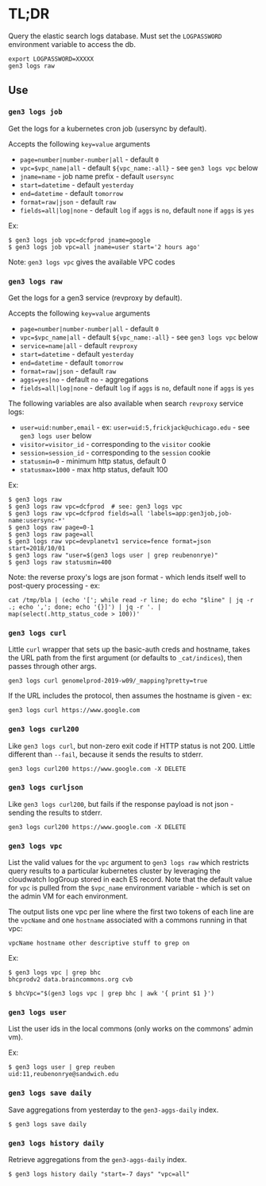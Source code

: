 # TL;DR

Query the elastic search logs database.
Must set the `LOGPASSWORD` environment variable to access the db.
```
export LOGPASSWORD=XXXXX
gen3 logs raw
```

## Use

### `gen3 logs job`

Get the logs for a kubernetes cron job (usersync by default).

Accepts the following `key=value` arguments
* `page=number|number-number|all` - default `0`
* `vpc=$vpc_name|all` - default `${vpc_name:-all}` - see `gen3 logs vpc` below
* `jname=name` - job name prefix - default `usersync`
* `start=datetime` - default `yesterday`
* `end=datetime` - default `tomorrow`
* `format=raw|json` - default `raw`
* `fields=all|log|none` - default `log` if `aggs` is `no`, default `none` if `aggs` is `yes`

Ex:
```
$ gen3 logs job vpc=dcfprod jname=google
$ gen3 logs job vpc=all jname=user start='2 hours ago'
```

Note: `gen3 logs vpc` gives the available VPC codes

### `gen3 logs raw`

Get the logs for a gen3 service (revproxy by default).

Accepts the following `key=value` arguments
* `page=number|number-number|all` - default `0`
* `vpc=$vpc_name|all` - default `${vpc_name:-all}` - see `gen3 logs vpc` below
* `service=name|all` - default `revproxy`
* `start=datetime` - default `yesterday`
* `end=datetime` - default `tomorrow`
* `format=raw|json` - default `raw`
* `aggs=yes|no` - default `no` - aggregations
* `fields=all|log|none` - default `log` if `aggs` is `no`, default `none` if `aggs` is `yes`

The following variables are also available when search `revproxy` service logs:
* `user=uid:number,email` - ex: `user=uid:5,frickjack@uchicago.edu` - see `gen3 logs user` below
* `visitor=visitor_id` - corresponding to the `visitor` cookie
* `session=session_id` - corresponding to the `session` cookie
* `statusmin=0` - minimum http status, default 0
* `statusmax=1000` - max http status, default 100

Ex:
```
$ gen3 logs raw
$ gen3 logs raw vpc=dcfprod  # see: gen3 logs vpc
$ gen3 logs raw vpc=dcfprod fields=all 'labels=app:gen3job,job-name:usersync-*'
$ gen3 logs raw page=0-1
$ gen3 logs raw page=all
$ gen3 logs raw vpc=devplanetv1 service=fence format=json start=2018/10/01
$ gen3 logs raw "user=$(gen3 logs user | grep reubenonrye)"
$ gen3 logs raw statusmin=400
```

Note: the reverse proxy's logs are json format - which lends itself well
to post-query processing - ex:
```
cat /tmp/bla | (echo '['; while read -r line; do echo "$line" | jq -r .; echo ','; done; echo '{}]') | jq -r '. | map(select(.http_status_code > 100))'
```

### `gen3 logs curl`

Little `curl` wrapper that sets up the basic-auth creds and hostname,
takes the URL path from the first argument (or defaults to `_cat/indices`), then
passes through other args.

```
gen3 logs curl genomelprod-2019-w09/_mapping?pretty=true
```

If the URL includes the protocol, then assumes the hostname is given - ex:

```
gen3 logs curl https://www.google.com
```


### `gen3 logs curl200`

Like `gen3 logs curl`, but non-zero exit code if HTTP status is not 200.
Little different than `--fail`, because it sends the results to stderr.

```
gen3 logs curl200 https://www.google.com -X DELETE
```

### `gen3 logs curljson`

Like `gen3 logs curl200`, but fails if the response payload is not json - sending the results to stderr.

```
gen3 logs curl200 https://www.google.com -X DELETE
```


### `gen3 logs vpc`

List the valid values for the `vpc` argument to `gen3 logs raw` which restricts
query results to a particular kubernetes cluster by leveraging the cloudwatch logGroup
stored in each ES record.  Note that the default value for `vpc` is pulled from the `$vpc_name`
environment variable - which is set on the admin VM for each environment.

The output lists one vpc per line where the first two tokens of each line are the `vpcName` and one `hostname` associated with a commons running in that vpc:
```
vpcName hostname other descriptive stuff to grep on
```

Ex:
```
$ gen3 logs vpc | grep bhc 
bhcprodv2 data.braincommons.org cvb

$ bhcVpc="$(gen3 logs vpc | grep bhc | awk '{ print $1 }')
```

### `gen3 logs user`

List the user ids in the local commons (only works on the commons' admin vm).

Ex:
```
$ gen3 logs user | grep reuben
uid:11,reubenonrye@sandwich.edu
```

### `gen3 logs save daily`

Save aggregations from yesterday to the `gen3-aggs-daily` index.

```
$ gen3 logs save daily
```

### `gen3 logs history daily`

Retrieve aggregations from the `gen3-aggs-daily` index.

```
$ gen3 logs history daily "start=-7 days" "vpc=all"
```
